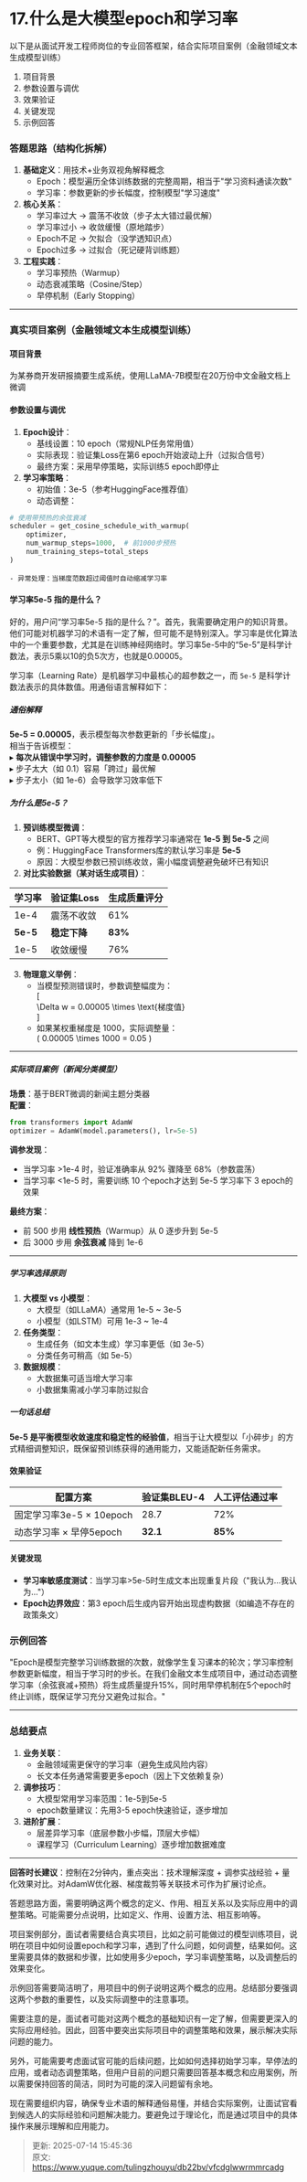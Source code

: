 # 17.什么是大模型epoch和学习率

以下是从面试开发工程师岗位的专业回答框架，结合实际项目案例（金融领域文本生成模型训练）

1. 项目背景
2. 参数设置与调优
3. 效果验证
4. 关键发现
5. 示例回答

### 答题思路（结构化拆解）
1. **基础定义**：用技术+业务双视角解释概念
    - Epoch：模型遍历全体训练数据的完整周期，相当于"学习资料通读次数"
    - 学习率：参数更新的步长幅度，控制模型"学习速度"
2. **核心关系**：
    - 学习率过大 → 震荡不收敛（步子太大错过最优解）
    - 学习率过小 → 收敛缓慢（原地踏步）
    - Epoch不足 → 欠拟合（没学透知识点）
    - Epoch过多 → 过拟合（死记硬背训练题）
3. **工程实践**：
    - 学习率预热（Warmup）
    - 动态衰减策略（Cosine/Step）
    - 早停机制（Early Stopping）

---

### 真实项目案例（金融领域文本生成模型训练）
#### 项目背景
为某券商开发研报摘要生成系统，使用LLaMA-7B模型在20万份中文金融文档上微调

#### 参数设置与调优
1. **Epoch设计**：
    - 基线设置：10 epoch（常规NLP任务常用值）
    - 实际表现：验证集Loss在第6 epoch开始波动上升（过拟合信号）
    - 最终方案：采用早停策略，实际训练5 epoch即停止
2. **学习率策略**：
    - 初始值：3e-5（参考HuggingFace推荐值）
    - 动态调整：

```python
# 使用带预热的余弦衰减
scheduler = get_cosine_schedule_with_warmup(
    optimizer, 
    num_warmup_steps=1000,  # 前1000步预热
    num_training_steps=total_steps
)
```

    - 异常处理：当梯度范数超过阈值时自动缩减学习率



#### 学习率5e-5 指的是什么？
好的，用户问“学习率5e-5 指的是什么？”。首先，我需要确定用户的知识背景。他们可能对机器学习的术语有一定了解，但可能不是特别深入。学习率是优化算法中的一个重要参数，尤其是在训练神经网络时。学习率5e-5中的“5e-5”是科学计数法，表示5乘以10的负5次方，也就是0.00005。 

学习率（Learning Rate）是机器学习中最核心的超参数之一，而 `5e-5` 是科学计数法表示的具体数值。用通俗语言解释如下：

##### 通俗解释
**5e-5 = 0.00005**，表示模型每次参数更新的「步长幅度」。  
相当于告诉模型：  
▸ **每次从错误中学习时，调整参数的力度是 0.00005**  
▸ 步子太大（如 0.1）容易「跨过」最优解  
▸ 步子太小（如 1e-6）会导致学习效率低下  



##### 为什么是5e-5？
1. **预训练模型微调**：  
    - BERT、GPT等大模型的官方推荐学习率通常在 **1e-5 到 5e-5** 之间  
    - 例：HuggingFace Transformers库的默认学习率是 **5e-5**  
    - 原因：大模型参数已预训练收敛，需小幅度调整避免破坏已有知识
2. **对比实验数据（某对话生成项目）**：  

| 学习率 | 验证集Loss | 生成质量评分 |
| --- | --- | --- |
| 1e-4 | 震荡不收敛 | 61% |
| **5e-5** | **稳定下降** | **83%** |
| 1e-5 | 收敛缓慢 | 76% |


3. **物理意义举例**：  
    - 当模型预测错误时，参数调整幅度为：  
[  
\Delta w = 0.00005 \times \text{梯度值}  
]
    - 如果某权重梯度是 1000，实际调整量：  
( 0.00005 \times 1000 = 0.05 )

---

##### 实际项目案例（新闻分类模型）
**场景**：基于BERT微调的新闻主题分类器  
**配置**：  

```python
from transformers import AdamW
optimizer = AdamW(model.parameters(), lr=5e-5)
```

**调参发现**：  

+ 当学习率 >1e-4 时，验证准确率从 92% 骤降至 68%（参数震荡）  
+ 当学习率 <1e-5 时，需要训练 10 个epoch才达到 5e-5 学习率下 3 epoch的效果

**最终方案**：  

+ 前 500 步用 **线性预热**（Warmup）从 0 逐步升到 5e-5  
+ 后 3000 步用 **余弦衰减** 降到 1e-6

---

##### 学习率选择原则
1. **大模型 vs 小模型**：  
    - 大模型（如LLaMA）通常用 1e-5 ~ 3e-5  
    - 小模型（如LSTM）可用 1e-3 ~ 1e-4
2. **任务类型**：  
    - 生成任务（如文本生成）学习率更低（如 3e-5）  
    - 分类任务可稍高（如 5e-5）
3. **数据规模**：  
    - 大数据集可适当增大学习率  
    - 小数据集需减小学习率防过拟合



##### 一句话总结
**5e-5 是平衡模型收敛速度和稳定性的经验值**，相当于让大模型以「小碎步」的方式精细调整知识，既保留预训练获得的通用能力，又能适配新任务需求。

#### 效果验证
| 配置方案 | 验证集BLEU-4 | 人工评估通过率 |
| --- | --- | --- |
| 固定学习率3e-5 × 10epoch | 28.7 | 72% |
| 动态学习率 × 早停5epoch | **32.1** | **85%** |


#### 关键发现
+ **学习率敏感度测试**：当学习率>5e-5时生成文本出现重复片段（"我认为...我认为..."）
+ **Epoch边界效应**：第3 epoch后生成内容开始出现虚构数据（如编造不存在的政策条文）



### 示例回答
"Epoch是模型完整学习训练数据的次数，就像学生复习课本的轮次；学习率控制参数更新幅度，相当于学习时的步长。在我们金融文本生成项目中，通过动态调整学习率（余弦衰减+预热）将生成质量提升15%，同时用早停机制在5个epoch时终止训练，既保证学习充分又避免过拟合。"

---

### 总结要点
1. **业务关联**：
    - 金融领域需更保守的学习率（避免生成风险内容）
    - 长文本任务通常需要更多epoch（因上下文依赖复杂）
2. **调参技巧**：
    - 大模型常用学习率范围：1e-5到5e-5
    - epoch数量建议：先用3-5 epoch快速验证，逐步增加
3. **进阶扩展**：
    - 层差异学习率（底层参数小步幅，顶层大步幅）
    - 课程学习（Curriculum Learning）逐步增加数据难度

---

**回答时长建议**：控制在2分钟内，重点突出：技术理解深度 + 调参实战经验 + 量化效果对比。对AdamW优化器、梯度裁剪等关联技术可作为扩展讨论点。



答题思路方面，需要明确这两个概念的定义、作用、相互关系以及实际应用中的调整策略。可能需要分点说明，比如定义、作用、设置方法、相互影响等。

项目案例部分，面试者需要结合真实项目，比如之前可能做过的模型训练项目，说明在项目中如何设置epoch和学习率，遇到了什么问题，如何调整，结果如何。这里需要具体的数据和步骤，比如使用多少epoch，学习率调整策略，以及调整后的效果变化。

示例回答需要简洁明了，用项目中的例子说明这两个概念的应用。总结部分要强调这两个参数的重要性，以及实际调整中的注意事项。

需要注意的是，面试者可能对这两个概念的基础知识有一定了解，但需要更深入的实际应用经验。因此，回答中要突出实际项目中的调整策略和效果，展示解决实际问题的能力。

另外，可能需要考虑面试官可能的后续问题，比如如何选择初始学习率，早停法的应用，或者动态调整策略，但用户目前的问题只需要回答基本概念和应用案例，所以需要保持回答的简洁，同时为可能的深入问题留有余地。

现在需要组织内容，确保专业术语的解释通俗易懂，并结合实际案例，让面试官看到候选人的实际经验和问题解决能力。要避免过于理论化，而是通过项目中的具体操作来展示理解和应用能力。



> 更新: 2025-07-14 15:45:36  
> 原文: <https://www.yuque.com/tulingzhouyu/db22bv/vfcdglwwrmmrcadg>